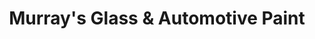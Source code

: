 ---
title: "Murray's Glass & Automotive Paint"
url: /marietta/murrays-glass-und-automotive-paint/
shop: Autowerkstatt
---